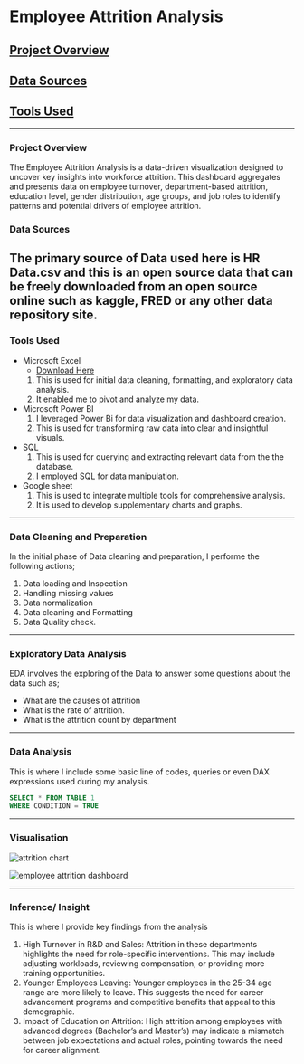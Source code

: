 # Employee Attrition Analysis

## [Project Overview](#project-overview)
## [Data Sources](#data-sources)
## [Tools Used](#tools-used)

---
### Project Overview
The Employee Attrition Analysis is a data-driven visualization designed to uncover key insights into workforce attrition. This dashboard aggregates and presents data on employee turnover, department-based attrition, education level, gender distribution, age groups, and job roles to identify patterns and potential drivers of employee attrition.

### Data Sources
The primary source of Data used here is HR Data.csv and this is an open source data that can be freely downloaded from an open source online such as kaggle, FRED or any other data repository site. 
---
### Tools Used
- Microsoft Excel
  - [Download Here](http://www.microsoft.com)
  1. This is used for initial data cleaning, formatting, and exploratory data analysis.
  2. It enabled me to pivot and analyze my data.
- Microsoft Power BI
  1. I leveraged Power Bi for data visualization and dashboard creation.
  2. This is used for transforming raw data into clear and insightful visuals.
- SQL
  1. This is used for querying and extracting relevant data from the the database.
  2. I employed SQL for  data manipulation.
- Google sheet     
  1. This is used to integrate multiple tools for comprehensive analysis.
  2. It is used to develop supplementary charts and graphs.
--- 
### Data Cleaning and Preparation
In the initial phase of Data cleaning and preparation, I performe the following actions;
  1. Data loading and Inspection
  2. Handling missing values
  3. Data normalization
  4. Data cleaning and Formatting
  5. Data Quality check.
---
### Exploratory Data Analysis
EDA involves the exploring of the Data to answer some questions about the data such as;
  - What are the causes of attrition
  - What is the rate of attrition.
  - What is the attrition count by department
---
### Data Analysis
This is where I include some basic line of codes, queries or even DAX expressions used during my analysis.
  ```SQL
SELECT * FROM TABLE 1
WHERE CONDITION = TRUE
```

---
### Visualisation

![attrition chart](https://github.com/user-attachments/assets/a114a4b2-98f1-4a3e-9daf-a163e1a22c5b)

![employee attrition dashboard](https://github.com/user-attachments/assets/1c949ebd-06da-47f8-bc8a-a564372ebdb3)

---
### Inference/ Insight
This is where I provide key findings from the analysis

  1. High Turnover in R&D and Sales: Attrition in these departments highlights the need for role-specific interventions. This may include adjusting workloads, reviewing compensation, or providing more training opportunities.
  2. Younger Employees Leaving: Younger employees in the 25-34 age range are more likely to leave. This suggests the need for career advancement programs and competitive benefits that appeal to this demographic.
  3. Impact of Education on Attrition: High attrition among employees with advanced degrees (Bachelor’s and Master’s) may indicate a mismatch between job expectations and actual roles, pointing towards the need for career alignment.



   
